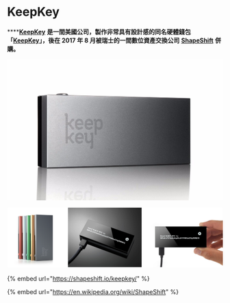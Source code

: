 # KeepKey

\*\*\*\*[**KeepKey**](https://shapeshift.io/keepkey/) **是一間美國公司，製作非常具有設計感的同名硬體錢包「**[**KeepKey**](https://keepkey.myshopify.com/)**」，後在 2017 年 8 月被瑞士的一間數位資產交換公司** [**ShapeShift**](https://shapeshift.io) **併購。**

![](../.gitbook/assets/image%20%2812%29.png)

![](../.gitbook/assets/skitched-20190310-125335.jpg)

{% embed url="https://shapeshift.io/keepkey/" %}

{% embed url="https://en.wikipedia.org/wiki/ShapeShift" %}





